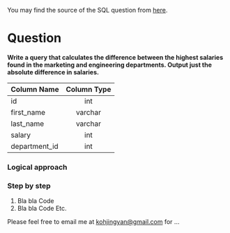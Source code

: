 You may find the source of the SQL question from [here](https://platform.stratascratch.com/coding/10308-salaries-differences?code_type=1).

# Question

**Write a query that calculates the difference between the highest salaries found in the marketing and engineering departments. Output just the absolute difference in salaries.**

| Column Name   | Column Type |
| ------------- |:-----------:|
| id            | int         |
| first_name    | varchar     |
| last_name     | varchar     |
| salary        | int         |
| department_id | int         |

### Logical approach

### Step by step
1. Bla bla
Code
2. Bla bla
Code 
Etc.

Please feel free to email me at kohjingyan@gmail.com for …
